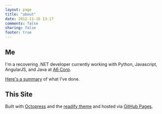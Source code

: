 ```yaml
---
layout: page
title: "about"
date: 2012-11-16 13:17
comments: false
sharing: false
footer: true
---
```


## Me

I'm a recovering .NET developer currently working with Python, Javascript, AngularJS, and Java at [A6 Corp](http://www.a6corp.com/).

[Here's a summary](/resume/) of what I've done.

## This Site

Built with [Octopress](http://octopress.org) and the [readify theme](https://github.com/vladigleba/readify) and hosted via [GitHub Pages](http://pages.github.com).



